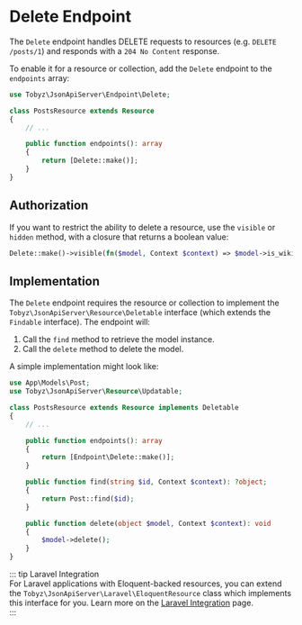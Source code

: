 # Delete Endpoint

The `Delete` endpoint handles DELETE requests to resources (e.g.
`DELETE /posts/1`) and responds with a `204 No Content` response.

To enable it for a resource or collection, add the `Delete` endpoint to the
`endpoints` array:

```php
use Tobyz\JsonApiServer\Endpoint\Delete;

class PostsResource extends Resource
{
    // ...

    public function endpoints(): array
    {
        return [Delete::make()];
    }
}
```

## Authorization

If you want to restrict the ability to delete a resource, use the `visible` or
`hidden` method, with a closure that returns a boolean value:

```php
Delete::make()->visible(fn($model, Context $context) => $model->is_wiki);
```

## Implementation

The `Delete` endpoint requires the resource or collection to implement the
`Tobyz\JsonApiServer\Resource\Deletable` interface (which extends the `Findable`
interface). The endpoint will:

1. Call the `find` method to retrieve the model instance.
2. Call the `delete` method to delete the model.

A simple implementation might look like:

```php
use App\Models\Post;
use Tobyz\JsonApiServer\Resource\Updatable;

class PostsResource extends Resource implements Deletable
{
    // ...

    public function endpoints(): array
    {
        return [Endpoint\Delete::make()];
    }

    public function find(string $id, Context $context): ?object;
    {
        return Post::find($id);
    }

    public function delete(object $model, Context $context): void
    {
        $model->delete();
    }
}
```

::: tip Laravel Integration  
For Laravel applications with Eloquent-backed resources, you can extend the
`Tobyz\JsonApiServer\Laravel\EloquentResource` class which implements this
interface for you. Learn more on the
[Laravel Integration](laravel.md#eloquent-resources) page.  
:::
